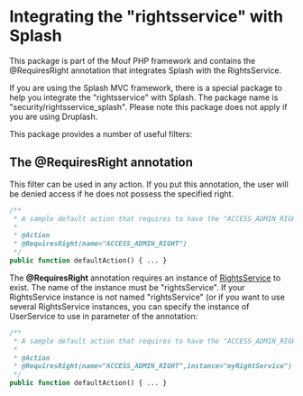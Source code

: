 Integrating the "rightsservice" with Splash
===========================================

This package is part of the Mouf PHP framework and contains the @RequiresRight annotation that integrates Splash with the RightsService.

If you are using the Splash MVC framework, there is a special package to help you
integrate the "rightsservice" with Splash. The package name is "security/rightsservice_splash".
Please note this package does not apply if you are using Druplash.

This package provides a number of useful filters:

The <b>@RequiresRight</b> annotation
------------------------------------

This filter can be used in any action. If you put this annotation, the user will be denied access
if he does not possess the specified right.

```php
/**
 * A sample default action that requires to have the "ACCESS_ADMIN_RIGHT" right.
 *
 * @Action
 * @RequiresRight(name="ACCESS_ADMIN_RIGHT")
 */
public function defaultAction() { ... }
```

The <b>@RequiresRight</b> annotation requires an instance of <a href="rightsservice_package.html">RightsService</a> to exist. The
name of the instance must be "rightsService".
If your RightsService instance is not named "rightsService" (or if you want to use several RightsService instances,
you can specify the instance of UserService to use in parameter of the annotation:

```php
/**
 * A sample default action that requires to have the "ACCESS_ADMIN_RIGHT" right.
 *
 * @Action
 * @RequiresRight(name="ACCESS_ADMIN_RIGHT",instance="myRightService")
 */
public function defaultAction() { ... }
```
